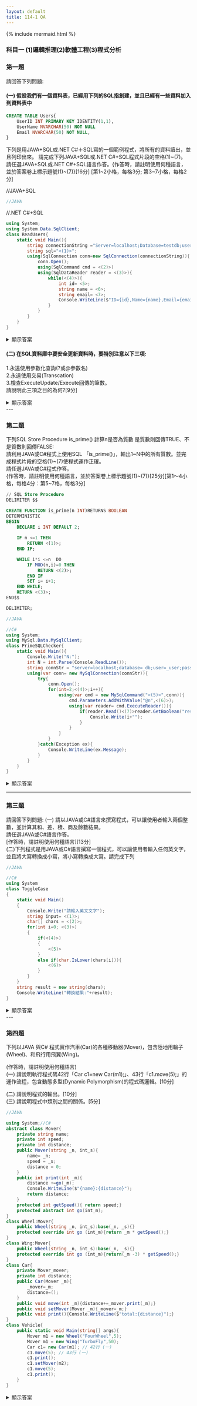 ```yaml
---
layout: default
title: 114-1 QA
---
```


{% include mermaid.html %}

### 科目一 (1)邏輯推理(2)軟體工程(3)程式分析

### 第一題
 請回答下列問題:
 #### (一) 假設我們有一個資料表，已經用下列的SQL指創建，並且已經有一些資料加入到資料表中

```sql
CREATE TABLE Users{
    UserID INT PRIMARY KEY IDENTITY(1,1),
    UserName NVARCHAR(50) NOT NULL
    Email NVARCHAR(50) NOT NULL,
}
```
下列是用JAVA+SQL或.NET C#＋SQL寫的一個範例程式，將所有的資料讀出，並且列印出來。
請完成下列JAVA+SQL或.NET C#+SQL程式片段的空格(1)~(7)。
請任選JAVA+SQL或.NET C#+SQL語言作答。{作答時，請註明使用何種語言，並於答案卷上標示題號(1)~(7)}[16分]
[第1~2小格，每格3分; 第3~7小格，每格2分]

//JAVA+SQL
```java
//JAVA
```
//.NET C#+SQL
```csharp
using System;
using System.Data.SqlClient;
class ReadUsers{
    static void Main(){
        string connectionString ="Server=localhost;Database=testdb;user Id=sa;Password=your_password;";
        string sql="<(1)>";
        using(SqlConnection conn=new SqlConnection(connectionString)){
            conn.Open();
            using(SqlCommand cmd = <(2)>)
            using(SqlDataReader reader = <(3)>){
                while(<(4)>){
                    int id= <5>;
                    string name = <6>;
                    string email= <7>;
                    Console.WriteLine($"ID={id},Name={name},Email={email}");
                }
            }
        }
    }
}
```
<details markdown="1">
  <summary>顯示答案</summary>

### (一) 填空 (1)～(7)

```csharp
using System;
using System.Data.SqlClient;

class ReadUsers {
    static void Main() {
        string connectionString = "Server=localhost;Database=testdb;user Id=sa;Password=your_password;";
        string sql = "<(1)>";  // (1)
        using (SqlConnection conn = new SqlConnection(connectionString)) {
            conn.Open();
            using (SqlCommand cmd = <(2)>)                 // (2)
            using (SqlDataReader reader = <(3)>) {         // (3)
                while (<(4)>) {                            // (4)
                    int id = <(5)>;                        // (5)
                    string name = <(6)>;                   // (6)
                    string email = <(7)>;                  // (7)
                    Console.WriteLine($"ID={id},Name={name},Email={email}");
                }
            }
        }
    }
}

```

答案：

>1. SELECT UserID, UserName, Email FROM Users
>2. new SqlCommand(sql, conn)
>3. cmd.ExecuteReader()
>4. reader.Read()
>5. reader.GetInt32(reader.GetOrdinal("UserID"))
>6. reader.GetString(reader.GetOrdinal("UserName"))
>7. reader.GetString(reader.GetOrdinal("Email"))

</details>

#### (二) 在SQL資料庫中要安全更新資料時，要特別注意以下三項:<br>
1.永遠使用參數化查詢(?或@參數名)<br>
2.永遠使用交易(Transcation)<br>
3.檢查ExecuteUpdate/Execute回傳的筆數。<br>
請說明此三項之目的為何?[9分]

<details markdown="1">
  <summary>顯示答案</summary>
  <br>

> 1. 永遠使用參數化查詢
>- 目的：防止 SQL Injection、自動正確轉義與型別繫結、提升計畫快取重用率（效能較佳）。
> 2. 永遠使用交易 (Transaction)
>- 目的：確保 原子性（全成或全不成）、一致性、可回復性（失敗可 ROLLBACK）、以及在多筆/跨表更新時維持資料完整性與適當的隔離。
> 3. 檢查 ExecuteNonQuery/Execute 的回傳筆數
>- 目的：確認實際影響的列數是否符合預期（如應為 1 筆）。可偵測條件錯誤（0 筆）、避免誤更新過多資料（>1 筆），也可用於 樂觀式並發控制（預期 1 筆卻為 0 代表資料已被他人修改）。

小提醒（非作答必要）：CREATE TABLE 在 T-SQL 應使用括號 () 而非 {}，且每欄位間需以逗號分隔。
<br>

</details>
---

### 第二題
下列SQL Store Procedure is_prime() 計算n是否為質數 是質數則回傳TRUE、不是質數則回傳FALSE:<br>
請利用JAVA或C#程式上使用SQL 「is_prime()」，輸出1~N中的所有質數。並完成程式片段的空格(1)~(7)使程式運作正確。<br>
請任選JAVA或C#程式作答。<br>{作答時，請註明使用何種語言，並於答案卷上標示題號(1)~(7)}[25分][第1～4小格，每格4分：第5~7格，每格3分]

```sql
// SQL Store Procedure
DELIMITER $$

CREATE FUNCTION is_prime(n INT)RETURNS BOOLEAN
DETERMINISTIC
BEGIN
    DECLARE i INT DEFAULT 2;
    
    IF n <=1 THEN
        RETURN <(1)>;
    END IF;

    WHILE i*i <=n  DO
        IF MOD(n,i)=0 THEN
            RETURN <(2)>;
        END IF
        SET i= i+1;
    END WHILE;
    RETURN <(3)>;
END$$

DELIMITER;
```

```java
//JAVA
```
```csharp
//C#
using System;
using MySql.Data.MySqlClient;
class PrimeSQLChecker{
    static void Main(){
        Console.Write("N:");
        int N = int.Parse(Console.ReadLine());
        string connStr = "server=localhost;database=_db;user=_user;password=_passwd;";
        using(var conn= new MySqlConnection(connStr)){
            try{
                conn.Open();
                for(int=2;<(4)>;i++){
                    using(var cmd = new MySqlCommand("<(5)>",conn)){
                        cmd.Parameters.AddWithValue("@n",<(6)>);
                        using(var reader= cmd.ExecuteReader()){
                            if(reader.Read()<(7)>reader.GetBoolean("result")){
                                Console.Write(i+"");
                            }
                        }
                    }
                }
            }catch(Exception ex){
                Console.WriteLine(ex.Message);
            }
        } 
    }
}
```
<details markdown="1">
  <summary>顯示答案</summary>

答案：
> 1. FALSE
> 2. FALSE
> 3. TRUE
> 4. i <= N
> 5. SELECT is_prime(@n) AS result
> 6. i
> 7. &&

</details>

---

### 第三題

請回答下列問題:
(一) 請以JAVA或C#語言來撰寫程式，可以讓使用者輸入兩個整數，並計算其和、差、積、商及餘數結果。<br>
請任選JAVA或C#語言作答。<br> [作答時，請註明使用何種語言][13分]<br>
(二)下列程式是用JAVA或C#語言撰寫一個程式，可以讓使用者輸入任何英文字，並且將大寫轉換成小寫，將小寫轉換成大寫。請完成下列
```java
//JAVA
```
```csharp
//C#
using System
class ToggleCase
{
    static void Main()
    {
        Console.Write("請輸入英文文字");
        string input= <(1)>;
        char[] chars = <(2)>;
        for(int i=0; <(3)>)
        {
            if(<(4)>)
            {
                <(5)>
            }
            else if(char.IsLower(chars[i])){
                <(6)>
            }
        }        
    }
    string result = new string(chars);
    Console.WriteLine("轉換結果:"+result);
}
```
<details markdown="1">
  <summary>顯示答案</summary>

### (一) 兩數加減乘除與餘數（C#）

```csharp
using System;

class CalcBasic {
    static void Main() {
        Console.Write("請輸入兩個整數（以空白分隔）: ");
        var parts = Console.ReadLine()?.Split(new[] { ' ', '\t' }, StringSplitOptions.RemoveEmptyEntries);
        int a = int.Parse(parts[0]);
        int b = int.Parse(parts[1]);

        Console.WriteLine($"和: {a + b}");
        Console.WriteLine($"差: {a - b}");
        Console.WriteLine($"積: {a * b}");
        if (b != 0) {
            Console.WriteLine($"商: {a / b}");
            Console.WriteLine($"餘數: {a % b}");
        } else {
            Console.WriteLine("商: 除數為 0，無法計算");
            Console.WriteLine("餘數: 除數為 0，無法計算");
        }
    }
}
```
---

### (一) 英文字母大小寫互換（C#）—填空與完整程式

填空 (1)～(6) 答案：
> 1. Console.ReadLine()
> 2. input.ToCharArray()
> 3. i < chars.Length; i++
> 4. char.IsUpper(chars[i])
> 5. chars[i] = char.ToLower(chars[i]);
> 6. chars[i] = char.ToUpper(chars[i]);

整理後的可執行版本：
```csharp
using System;

class ToggleCase {
    static void Main() {
        Console.Write("請輸入英文文字: ");
        string input = Console.ReadLine();                // (1)
        char[] chars = input.ToCharArray();               // (2)

        for (int i = 0; i < chars.Length; i++) {          // (3)
            if (char.IsUpper(chars[i])) {                 // (4)
                chars[i] = char.ToLower(chars[i]);        // (5)
            } else if (char.IsLower(chars[i])) {
                chars[i] = char.ToUpper(chars[i]);        // (6)
            }
        }

        string result = new string(chars);
        Console.WriteLine("轉換結果: " + result);
    }
}
```
</details>
---

### 第四題

下列以JAVA 與C# 程式實作汽車(Car)的各種移動器(Mover)，包含陸地用輪子(Wheel)、和飛行用飛翼(Wing)。<br>

(作答時，請註明使用何種語言)<br>
(一) 請說明執行程式碼42行「Car c1=new Car(m1);」、43行「c1.move(5);」的運作流程，包含動態多型(Dynamic Polymorphism)的程式碼邏輯。[10分]

(二) 請說明程式的輸出。[10分]<br>
(三) 請說明程式中類別之間的關係。[5分]<br>

```java
//JAVA
```
```csharp
using System;//C#
abstract class Mover{
    private string name;
    private int speed;
    private int distance;
    public Mover(string _n, int_s){
        name= _n;
        speed = _s;
        distance = 0;
    }
    public int print(int _m){
        distance +=go(_m);
        Console.WriteLine($"{name}:{distance}");
        return distance;
    }
    protected int getSpeed(){ return speed;}
    protected abstract int go(int_m);
}
class Wheel:Mover{
    public Wheel(string _n, int_s):base(_n, _s){}
    protected override int go (int_m){return _m * getSpeed();}
}
class Wing:Mover{
    public Wheel(string _n, int_s):base(_n, _s){}
    protected override int go (int_m){return(_m -3) * getSpeed();}
}
class Car{
    private Mover_mover;
    private int distance;
    public Car(Mover _m){
        _mover=_m;
        distance=();
    }
    public void move(int _m){distance+=_mover.print(_m);}
    public void setMover(Mover _m){_mover=_m;}
    public void print(){Console.WriteLine($"total:{distance}");}
}
class Vehicle{
    public static void Main(string[] args){
        Mover m1 = new Wheel("FourWheel",5);
        Mover m1 = new Wing("TurboFly",50);
        Car c1= new Car(m1); // 42行 (一)
        c1.move(5); // 43行 (一)
        c1.print();
        c1.setMover(m2);
        c1.move(5);
        c1.print();
    }
}
```

<details markdown="1">
  <summary>顯示答案</summary>
<br>  
(一) 42、43 行的「動態多型」執行流程（C#）

以題目語意（修正筆誤後）理解下列兩行：
```csharp
Car c1 = new Car(m1);  // 42 行
c1.move(5);            // 43 行
```
- m1 的靜態型別是 Mover，實際（執行期）型別是 Wheel。
- Car 內部以欄位（如 _mover: Mover）持有一個 Mover 參考。這是「has-a（聚合/組合）」關係。
- 呼叫 c1.move(5) 時，Car.move 實作通常會呼叫 _mover.print(5)。
在 Mover.print(int m) 裡會執行：

> 1. distance += go(m);
> 2. Console.WriteLine($"{name}:{distance}");
> 3. 回傳 distance

- 關鍵：go(m) 是 Mover 的 abstract 虛擬方法，實作由子類別覆寫（Wheel.go 或 Wing.go）。
因此實際呼叫的是 執行期型別 對應的 go：

>  * 若 _mover 目前是 Wheel，則呼叫 Wheel.go(m)（回傳 m * speed）。
>  * 若之後 setMover(m2) 把策略換成 Wing，再呼叫 move(5) 時，動態繫結會改呼叫 Wing.go(m)（回傳 (m-3) * speed）。

總結：Car 只依賴抽象型別 Mover，真正被執行的 go 版本在 執行期由物件的實際型別決定，這就是「動態多型（動態繫結）」。

---
<br>
(二) 程式輸出說明（依題目意圖）

假設資料如下（與題目敘述一致）：
```csharp
Mover m1 = new Wheel("FourWheel", 5);
Mover m2 = new Wing("TurboFly", 50);

Car c1 = new Car(m1);   // c1 先用輪子
c1.move(5);             // 由 Wheel.go(5) = 5 * 5 = 25
c1.print();             // 車總里程：25

c1.setMover(m2);        // 換成機翼
c1.move(5);             // 由 Wing.go(5) = (5 - 3) * 50 = 100
c1.print();             // 車總里程：25 + 100 = 125
```
逐步輸出：
```makefile
FourWheel:25
total:25
TurboFly:100
total:125
```
第一行 FourWheel:25 來自 Mover.print 在 Wheel 下的印出。
total:25 是 Car.print（車的累計距離）。
換成 Wing 後，Mover.print 印 TurboFly:100。
最後 Car.print 印出累計的 total:125。

---
<br>
(三) 類別之間的關係

* 繼承（is-a）：Wheel、Wing 繼承 抽象類別 Mover，並各自覆寫 go(m)。
* 聚合/組合（has-a）：Car 持有 一個 Mover 參考欄位，透過 setMover 可動態更換移動策略。

* 設計模式面向：

> * Mover.print() 先做共通流程，再呼叫抽象步驟 go(m) → 這是 Template Method 的型態。
> * Car 以 setMover() 注入/替換不同實作（Wheel/Wing）→ 這是 Strategy 策略模式 的精神。

* 多型：Car 只依賴 Mover 抽象，實際執行的是子類覆寫的 go（動態多型）。

</details>